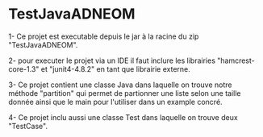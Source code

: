 # TestJavaADNEOM

1- Ce projet est executable depuis le jar à la racine du zip "TestJavaADNEOM".

2- pour executer le projet via un IDE il faut inclure les librairies "hamcrest-core-1.3" et "junit4-4.8.2" en tant que librairie externe.

3- Ce projet contient une classe Java dans laquelle on trouve notre méthode "partition" qui permet de partionner une liste selon une taille donnée ainsi que le main pour l'utiliser dans un example concré.

4- Ce projet inclu aussi une classe Test dans laquelle on trouve deux "TestCase".
